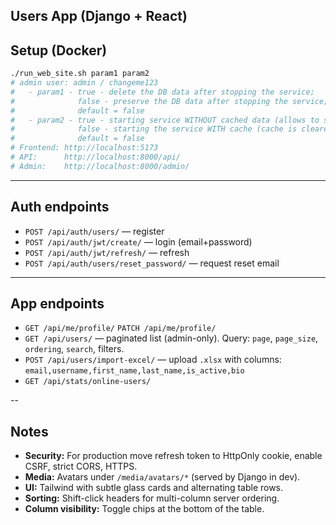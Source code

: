 ## Users App (Django + React)

## Setup (Docker)
```bash
./run_web_site.sh param1 param2
# admin user: admin / changeme123
#   - param1 - true - delete the DB data after stopping the service;
#              false - preserve the DB data after stopping the service;
#              default = false
#   - param2 - true - starting service WITHOUT cached data (allows to start the service faster);
#              false - starting the service WITH cache (cache is cleared)
#              default = false
# Frontend: http://localhost:5173
# API:      http://localhost:8000/api/
# Admin:    http://localhost:8000/admin/
```

---

## Auth endpoints
- `POST /api/auth/users/` — register
- `POST /api/auth/jwt/create/` — login (email+password)
- `POST /api/auth/jwt/refresh/` — refresh
- `POST /api/auth/users/reset_password/` — request reset email

---

## App endpoints
- `GET /api/me/profile/` `PATCH /api/me/profile/`
- `GET /api/users/` — paginated list (admin-only). Query: `page`, `page_size`, `ordering`, `search`, filters.
- `POST /api/users/import-excel/` — upload `.xlsx` with columns: `email,username,first_name,last_name,is_active,bio`
- `GET /api/stats/online-users/`

--

## Notes
- **Security:** For production move refresh token to HttpOnly cookie, enable CSRF, strict CORS, HTTPS.
- **Media:** Avatars under `/media/avatars/*` (served by Django in dev).
- **UI:** Tailwind with subtle glass cards and alternating table rows.
- **Sorting:** Shift-click headers for multi-column server ordering.
- **Column visibility:** Toggle chips at the bottom of the table.
